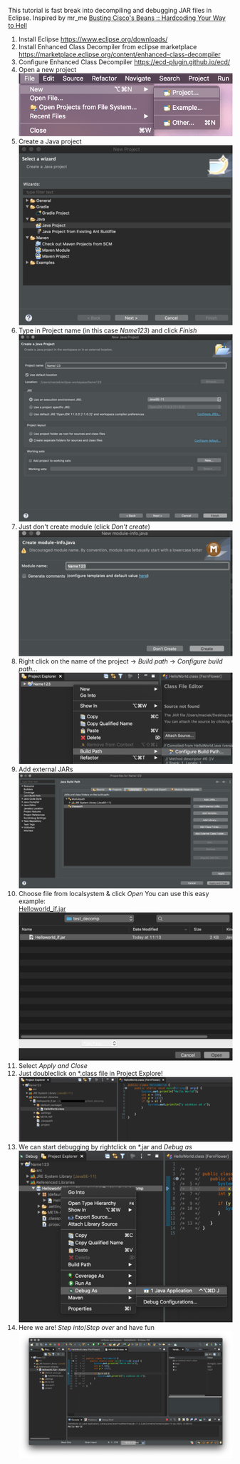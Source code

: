 This tutorial is fast break into decompiling and debugging JAR files in Eclipse. Inspired by mr_me
[Busting Cisco's Beans :: Hardcoding Your Way to Hell](https://srcincite.io/blog/2020/01/14/busting-ciscos-beans-hardcoding-your-way-to-hell.html)

1. Install Eclipse https://www.eclipse.org/downloads/
2. Install Enhanced Class Decompiler from eclipse marketplace https://marketplace.eclipse.org/content/enhanced-class-decompiler
3. Configure Enhanced Class Decompiler https://ecd-plugin.github.io/ecd/
4. Open a new project
 ![screenshots/1.png](screenshots/1.png)
5. Create a Java project
 ![screenshots/2.png](screenshots/2.png)
6. Type in Project name (in this case _Name123_) and click _Finish_
![screenshots/3.png](screenshots/3.png)
7. Just don't create module (click _Don't create_)
![screenshots/4.png](screenshots/4.png)
8. Right click on the name of the project -> _Build path_ -> _Configure build path..._
![screenshots/5.png](screenshots/5.png)
9. Add external JARs
![screenshots/6.png](screenshots/6.png)
10. Choose file from localsystem & click _Open_
You can use this easy example:  
[Helloworld_if.jar](Helloworld_if.jar)
![screenshots/7.png](screenshots/7.png)
11.  Select _Apply and Close_
12.  Just doubleclick on *.class file in Project Explore!
![screenshots/8.png](screenshots/8.png)
13. We can start debugging by rightclick on *.jar and _Debug as_
![screenshots/9.png](screenshots/9.png)
14. Here we are! _Step into_/_Step over_ and have fun
![screenshots/10.png](screenshots/10.png)